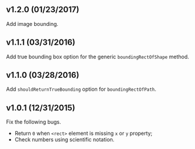## v1.2.0 (01/23/2017)

Add image bounding.

## v1.1.1 (03/31/2016)

Add true bounding box option for the generic `boundingRectOfShape` method.

## v1.1.0 (03/28/2016)

Add `shouldReturnTrueBounding` option for `boundingRectOfPath`.

## v1.0.1 (12/31/2015)

Fix the following bugs.

- Return `0` when `<rect>` element is missing `x` or `y` property;
- Check numbers using scientific notation.